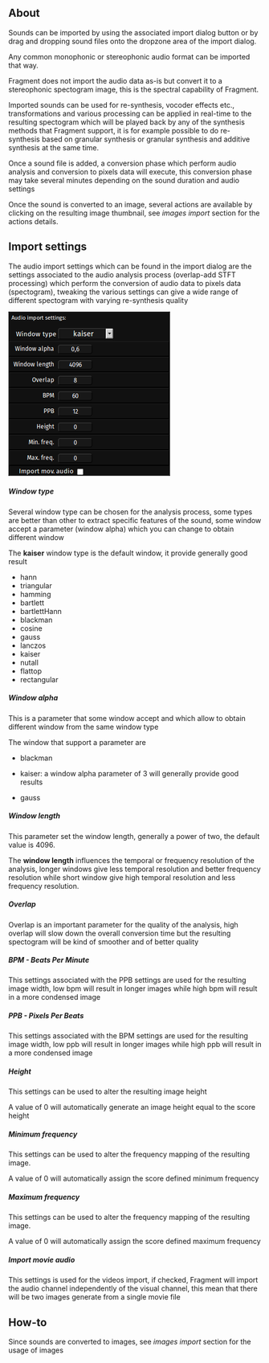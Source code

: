 ## About

Sounds can be imported by using the associated import dialog button or by drag and dropping sound files onto the dropzone area of the import dialog.

Any common monophonic or stereophonic audio format can be imported that way.

Fragment does not import the audio data as-is but convert it to a stereophonic spectogram image, this is the spectral capability of Fragment.

Imported sounds can be used for re-synthesis, vocoder effects etc., transformations and various processing can be applied in real-time to the resulting spectogram which will be played back by any of the synthesis methods that Fragment support, it is for example possible to do re-synthesis based on granular synthesis or granular synthesis and additive synthesis at the same time.

Once a sound file is added, a conversion phase which perform audio analysis and conversion to pixels data will execute, this conversion phase may take several minutes depending on the sound duration and audio settings

Once the sound is converted to an image, several actions are available by clicking on the resulting image thumbnail, see *images import* section for the actions details.

## Import settings

The audio import settings which can be found in the import dialog are the settings associated to the audio analysis process (overlap-add STFT processing) which perform the conversion of audio data to pixels data (spectogram), tweaking the various settings can give a wide range of different spectogram with varying re-synthesis quality

![Fragment audio import settings](images/audio_import_settings.png)

##### Window type

Several window type can be chosen for the analysis process, some types are better than other to extract specific features of the sound, some window accept a parameter (window alpha) which you can change to obtain different window

The **kaiser** window type is the default window, it provide generally good result

- hann
- triangular
- hamming
- bartlett
- bartlettHann
- blackman
- cosine
- gauss
- lanczos
- kaiser
- nutall
- flattop
- rectangular

##### Window alpha

This is a parameter that some window accept and which allow to obtain different window from the same window type

The window that support a parameter are

- blackman

- kaiser: a window alpha parameter of 3 will generally provide good results

- gauss

##### Window length

This parameter set the window length, generally a power of two, the default value is 4096.

The **window length** influences the temporal or frequency resolution of the analysis, longer windows give less temporal resolution and better frequency resolution while short window give high temporal resolution and less frequency resolution.

##### Overlap

Overlap is an important parameter for the quality of the analysis, high overlap will slow down the overall conversion time but the resulting spectogram will be kind of smoother and of better quality

##### BPM - Beats Per Minute

This settings associated with the PPB settings are used for the resulting image width, low bpm will result in longer images while high bpm will result in a more condensed image

##### PPB - Pixels Per Beats

This settings associated with the BPM settings are used for the resulting image width, low ppb will result in longer images while high ppb will result in a more condensed image

##### Height

This settings can be used to alter the resulting image height

A value of 0 will automatically generate an image height equal to the score height

##### Minimum frequency

This settings can be used to alter the frequency mapping of the resulting image.

A value of 0 will automatically assign the score defined minimum frequency

##### Maximum frequency

This settings can be used to alter the frequency mapping of the resulting image.

A value of 0 will automatically assign the score defined maximum frequency

##### Import movie audio

This settings is used for the videos import, if checked, Fragment will import the audio channel independently of the visual channel, this mean that there will be two images generate from a single movie file

## How-to

Since sounds are converted to images, see *images import* section for the usage of images
